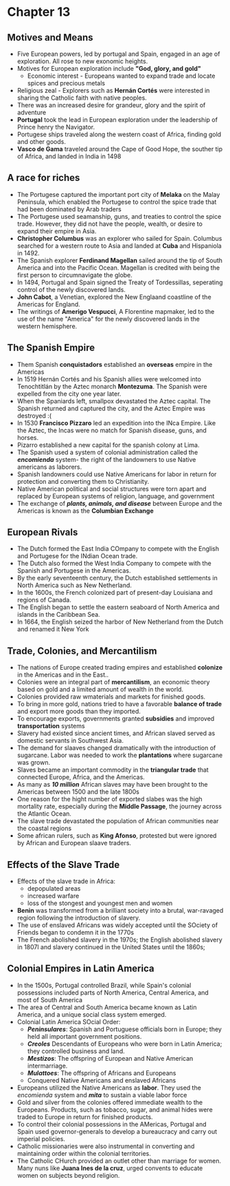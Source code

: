 # Chapter 13
## Motives and Means
* Five European powers, led by portugal and Spain, engaged in an age of exploration. All rose to new exonomic heights.
* Motives for European exploration include **"God, glory, and gold"**
  - Economic interest - Europeans wanted to expand trade and locate spices and precious metals
* Religious zeal - Explorers such as **Hernán Cortés** were interested in sharing the Catholic faith with native peoples.
* There was an increased desire for grandeur, glory and the spirit of adventure
* **Portugal** took the lead in European exploration under the leadership of Prince henry the Navigator.
* Portugese ships traveled along the western coast of Africa, finding gold and other goods.
* **Vasco de Gama** traveled around the Cape of Good Hope, the souther tip of Africa, and landed in India in 1498

## A race for riches
* The Portugese captured the important port city of **Melaka** on the Malay Peninsula, which enabled the Portugese to control the spice trade that had been dominated by Arab traders
* The Portugese used seamanship, guns, and treaties to control the spice trade. However, they did not have the people, wealth, or desire to expand their empire in Asia.
* **Christopher Columbus** was an explorer who sailed for Spain. Columbus searched for a western route to Asia and landed at **Cuba** and Hispaniola in 1492.
* The Spanish explorer **Ferdinand Magellan** sailed around the tip of South America and into the Pacific Ocean. Magellan is credited with being the first person to circumnavigate the globe.
* In 1494, Portugal and Spain signed the Treaty of Tordessillas, seperating control of the newly discovered lands.
* **John Cabot**, a Venetian, explored the New Englaand coastline of the Americas for England.
* The writings of **Amerigo Vespucci**, A Florentine mapmaker, led to the use of the name "America" for the newly discovered lands in the western hemisphere.

## The Spanish Empire
* Them Spanish **conquistadors** established an **overseas** empire in the Americas
* In 1519 Hernán Cortés and his Spanish allies were welcomed into Tenochtitlán by the Aztec monarch **Montezuma**. The Spanish were expelled from the city one year later.
* When the Spaniards left, smallpox devastated the Aztec capital. The Spanish returned and captured the city, and the Aztec Empire was destroyed :(
* In 1530 **Francisco Pizzaro** led an expedition into the INca Empire. Like the Aztec, the Incas were no match for Spanish disease, guns, and horses.
* Pizarro established a new capital for the spanish colony at Lima.
* The Spanish used a system of colonial administration called the ***encomienda*** system- the right of the landowners to use Native americans as laborers.
* Spanish landowners could use Native Americans for labor in return for protection and converting them to Christianity.
* Native American political and social structures were torn apart and replaced by European systems of religion, language, and government
* The exchange of ***plants, animals, and disease*** between Europe and the Americas is known as the **Columbian Exchange**

## European Rivals
* The Dutch formed the East India COmpany to compete with the English and Portugese for the INdian Ocean trade.
* The Dutch also formed the West India Company to compete with the Spanish and Portugese in the Americas.
* By the early seventeenth century, the Dutch established settlements in North America such as New Netherland.
* In the 1600s, the French colonized part of present-day Louisiana and regions of Canada.
* The English began to settle the eastern seaboard of North America and islands in the Caribbean Sea.
* In 1664, the English seized the harbor of New Netherland from the Dutch and renamed it New York

## Trade, Colonies, and Mercantilism
* The nations of Europe created trading empires and established **colonize** in the Americas and in the East..
* Colonies were an integral part of **mercantilism**, an economic theory based on gold and a limited amount of wealth in the world.
* Colonies provided raw wmaterials and markets for finished goods.
* To bring in more gold, nations tried to have a favorable **balance of trade** and export more goods than they imported.
* To encourage exports, governments granted **subsidies** and improved **transportation** systems
* Slavery had existed since ancient times, and African slaved served as domestic servants in Southwest Asia.
* The demand for slaaves changed dramatically with the introduction of sugarcane. Labor was needed to work the **plantations** where sugarcane was grown.
* Slaves became an important commodity in the **triangular trade** that connected Europe, Africa, and the Americas.
* As many as ***10 million*** African slaves may have been brought to the Americas between 1500 and the late 1800s
* One reason for the hight number of exported slabes was the high mortality rate, especially during the **Middle Passage**, the journey across the Atlantic Ocean.
* The slave trade devastated the population of African communities near the coastal regions
* Some african rulers, such as **King Afonso**, protested but were ignored by African and European slaave traders.
## Effects of the Slave Trade
* Effects of the slave trade in Africa:
  - depopulated areas
  - increased warfare
  - loss of the stongest and youngest men and women
* **Benin** was transformed from a brilliant society into a brutal, war-ravaged region following the introduction of slavery.
* The use of enslaved Africans was widely accepted until the SOciety of Friends began to condemn it in the 1770s
* The French abolished slavery in the 1970s; the English abolished slavery in 1807l and slavery continued in the United States until the 1860s;
## Colonial Empires in Latin America
* In the 1500s, Portugal controlled Brazil, while Spain's colonial possessions included parts of North America, Central America, and most of South America
* The area of Central and South America became known as Latin America, and a unique social class system emerged.
* Colonial Latin America SOcial Order:
  - ***Peninsulares***: Spanish and Portuguese officials born in Europe; they held all important government positions.
  - ***Creoles*** Descendants of Europeans who were born in Latin America; they controlled business and land.
  - ***Mestizos***: The offspring of European and Native American intermarriage.
  - ***Mulattoes***: The offspring of Africans and Europeans
  - Conquered Native Americans and enslaved Africans
* Europeans utilized the Native Americans as **labor**. They used the *encomienda* system and ***mita*** to sustain a viable labor force
* Gold and silver from the colonies offered immediate wealth to the Europeans. Products, such as tobacco, sugar, and animal hides were traded to Europe in return for finished products.
* To control their colonial possessions in the AMericas, Portugal and Spain used governor-generals to develop a bureaucracy and carry out imperial policies.
* Catholic missionaries were also instrumental in converting and maintaining order within the colonial territories.
* The Catholic CHurch provided an outlet other than marriage for women. Many nuns like **Juana Ines de la cruz**, urged convents to educate women on subjects beyond religion.
